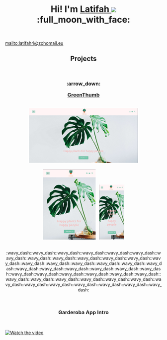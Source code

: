 <div align="center"> 
  <h1> Hi! I'm <a href="https://github.com/Latifahal">Latifah </a><img src="https://media.giphy.com/media/hvRJCLFzcasrR4ia7z/giphy.gif" width="25px">:full_moon_with_face:</h1>
</div>
<br />

  <mailto:latifah4@zohomail.eu>
    
<h2 align="center"> Projects </h2>
  &nbsp;
</div>
  <h3 align="center"><p>:arrow_down:</p><a href="http://greenthumbshop.herokuapp.com/" name="GreenThumb">GreenThumb</a></h3>
  &nbsp;
  <div align="center"><div marign-bottom="10px"><kbd><img src="Screenshot from 2022-09-12 08-36-31.png" width="350" title="hover text" /></kbd></div>
  &nbsp;
  <div align="center"><kbd><img src="Screenshot from 2022-09-12 08-38-19.png" width="170" title="hover text" /></kbd>
  &nbsp;
  <kbd><img src="Screenshot from 2022-09-12 08-37-48.png" width="80" title="hover text" /></kbd></div>  
</div>
  &nbsp;
  
  <p align="center">:wavy_dash::wavy_dash::wavy_dash::wavy_dash::wavy_dash::wavy_dash::wavy_dash::wavy_dash::wavy_dash::wavy_dash::wavy_dash::wavy_dash::wavy_dash::wavy_dash::wavy_dash::wavy_dash::wavy_dash::wavy_dash::wavy_dash::wavy_dash::wavy_dash::wavy_dash::wavy_dash::wavy_dash::wavy_dash::wavy_dash::wavy_dash::wavy_dash::wavy_dash::wavy_dash::wavy_dash::wavy_dash::wavy_dash::wavy_dash::wavy_dash::wavy_dash::wavy_dash::wavy_dash::wavy_dash::wavy_dash::wavy_dash::wavy_dash::wavy_dash::wavy_dash:</p>


  &nbsp;
 <h3 align="center">Garderoba App Intro</h3>
  &nbsp;

[![Watch the video](https://img.youtube.com/vi/-5OaHI0zonk/maxresdefault.jpg)](https://youtu.be/-5OaHI0zonk)
